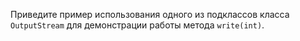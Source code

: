 Приведите пример использования одного из подклассов класса `OutputStream` для демонстрации работы метода `write(int)`.

